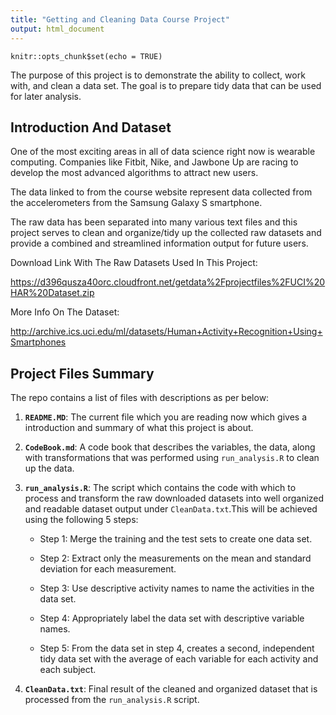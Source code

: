 ```yaml
---
title: "Getting and Cleaning Data Course Project"
output: html_document
---
```


```{r setup, include=FALSE}
knitr::opts_chunk$set(echo = TRUE)
```


The purpose of this project is to demonstrate the ability to collect, work with, and clean a data set. The goal is to prepare tidy data that can be used for later analysis. 

## Introduction And Dataset ##

One of the most exciting areas in all of data science right now is wearable computing. Companies like Fitbit, Nike, and Jawbone Up are racing to develop the most advanced algorithms to attract new users. 

The data linked to from the course website represent data collected from the accelerometers from the Samsung Galaxy S smartphone. 

The raw data has been separated into many various text files and this project serves to clean and organize/tidy up the collected raw datasets and provide a combined and streamlined information output for future users.


Download Link With The Raw Datasets Used In This Project:

https://d396qusza40orc.cloudfront.net/getdata%2Fprojectfiles%2FUCI%20HAR%20Dataset.zip



More Info On The Dataset:

http://archive.ics.uci.edu/ml/datasets/Human+Activity+Recognition+Using+Smartphones



## Project Files Summary ##

The repo contains a list of files with descriptions as per below:


1. **`README.MD`**: The current file which you are reading now which gives a introduction and summary of what this project is about.


2. **`CodeBook.md`**: A code book that describes the variables, the data, along with transformations that was performed using `run_analysis.R` to clean up the data.


3. **`run_analysis.R`**: The script which contains the code with which to process and transform the raw downloaded datasets into well organized and readable dataset output under `CleanData.txt`.This will be achieved using the following 5 steps:

    + Step 1:  Merge the training and the test sets to create one data set.
    
    + Step 2:  Extract only the measurements on the mean and standard deviation for each         measurement.
    
    + Step 3:  Use descriptive activity names to name the activities in the data set.
    
    + Step 4:  Appropriately label the data set with descriptive variable names.
    
    + Step 5:  From the data set in step 4, creates a second, independent tidy data set with the average of each variable for each activity and each subject.


4. **`CleanData.txt`**: Final result of the cleaned and organized dataset that is processed from the `run_analysis.R` script.
